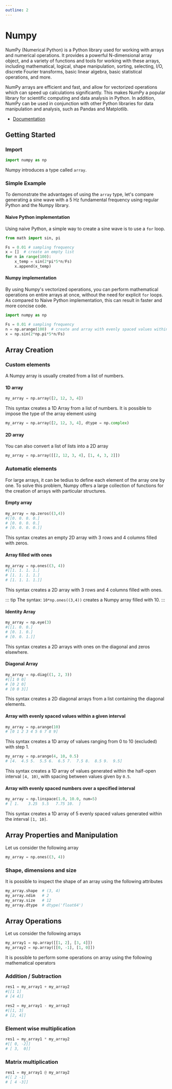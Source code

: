 ```yaml
---
outline: 2
---
```


# Numpy

NumPy (Numerical Python) is a Python library used for working with arrays and numerical operations. It provides a powerful N-dimensional array object, and a variety of functions and tools for working with these arrays, including mathematical, logical, shape manipulation, sorting, selecting, I/O, discrete Fourier transforms, basic linear algebra, basic statistical operations, and more.

NumPy arrays are efficient and fast, and allow for vectorized operations which can speed up calculations significantly. This makes NumPy a popular library for scientific computing and data analysis in Python. In addition, NumPy can be used in conjunction with other Python libraries for data manipulation and analysis, such as Pandas and Matplotlib.

* [Documentation](https://numpy.org/doc/stable/reference/index.html)

## Getting Started

### Import

```python 
import numpy as np
```

Numpy introduces a type called `array`.

### Simple Example 

To demonstrate the advantages of using the `array` type, let's compare generating a sine wave with a 5 Hz fundamental frequency using regular Python and the Numpy library.

#### Naive Python implementation

Using naive Python, a simple way to create a sine wave is to use a `for` loop.

```python 
from math import sin, pi

Fs = 0.01 # sampling frequency
x = []  # create an empty list
for n in range(100):
    x_temp = sin(2*pi*5*n/Fs)
    x.append(x_temp)
```

#### Numpy implementation

By using Numpy's vectorized operations, you can perform mathematical operations on entire arrays at once, without the need for explicit `for` loops. As compared to Naive Python implementation, this can result in faster and more concise code.


```python 
import numpy as np

Fs = 0.01 # sampling frequency
n = np.arange(100)  # create and array with evenly spaced values within [0, 100) with step 1
x = np.sin(2*np.pi*5*n/Fs)
```

## Array Creation

### Custom elements

A Numpy array is usually created from a list of numbers.

#### 1D array

```python 
my_array = np.array([2, 12, 3, 4])
```

This syntax creates a 1D Array from a list of numbers. It is possible to impose the type of the array element using 

```python 
my_array = np.array([2, 12, 3, 4], dtype = np.complex)
```

#### 2D array

You can also convert a list of lists into a 2D array

```python 
my_array = np.array([[2, 12, 3, 4], [1, 4, 3, 2]])
```


### Automatic elements

For large arrays, it can be tedius to define each element of the array one by one. To solve this problem, Numpy offers a large collection of functions for the creation of arrays with particular structures.

#### Empty array

```python 
my_array = np.zeros((3,4))
#[[0. 0. 0. 0.]
# [0. 0. 0. 0.]
# [0. 0. 0. 0.]]
```

This syntax creates an empty 2D array with 3 rows and 4 columns filled with zeros.

#### Array filled with ones

```python 
my_array = np.ones((3, 4))
#[[1. 1. 1. 1.]
# [1. 1. 1. 1.]
# [1. 1. 1. 1.]]
```

This syntax creates a 2D array with 3 rows and 4 columns filled with ones.

::: tip
The syntax: `10*np.ones((3,4))` creates a Numpy array filled with 10.
:::


#### Identity Array 

```python 
my_array = np.eye(3)
#[[1. 0. 0.]
# [0. 1. 0.]
# [0. 0. 1.]]
```

This syntax creates a 2D arrays with ones on the diagonal and zeros elsewhere.

#### Diagonal Array

```python 
my_array = np.diag((1, 2, 3))
#[[1 0 0]
# [0 2 0]
# [0 0 3]]
```

This syntax creates a 2D diagonal arrays from a list containing the diagonal elements.


#### Array with evenly spaced values within a given interval

```python 
my_array = np.arange(10)
# [0 1 2 3 4 5 6 7 8 9]
```

This syntax creates a 1D array of values ranging from 0 to 10 (excluded) with step 1.

```python 
my_array = np.arange(4, 10, 0.5)
# [4.  4.5 5.  5.5 6.  6.5 7.  7.5 8.  8.5 9.  9.5]
```

This syntax creates a 1D array of values generated within the half-open interval `[4, 10)`, with spacing between values given by `0.5`.

#### Array with evenly spaced numbers over a specified interval

```python 
my_array = np.linspace(1.0, 10.0, num=5)
# [ 1.    3.25  5.5   7.75 10.  ]
```

This syntax creates a 1D array of 5 evenly spaced values generated within the interval `[1, 10]`. 

## Array Properties and Manipulation

Let us consider the following array 

```python 
my_array = np.ones((3, 4))
```

### Shape, dimensions and size

It is possible to inspect the shape of an array using the following attributes

```python
my_array.shape  # (3, 4)
my_array.ndim   # 2
my_array.size   # 12
my_array.dtype  # dtype('float64')
```

## Array Operations

Let us consider the following arrays 

```python 
my_array1 = np.array([[1, 2], [3, 4]])
my_array2 = np.array([[0, -1], [1, 0]])
```

It is possible to perform some operations on array using the following mathematical operators

### Addition / Subtraction 

```python 
res1 = my_array1 + my_array2  
#[[1 1]
# [4 4]]

res2 = my_array1 - my_array2 
#[[1, 3] 
# [2, 4]]
```

### Element wise multiplication

```python 
res1 = my_array1 * my_array2  
#[[ 0, -2]]
# [ 3,  0]]
```

### Matrix multiplication

```python 
res1 = my_array1 @ my_array2  
#[[ 2 -1]
# [ 4 -3]]
```